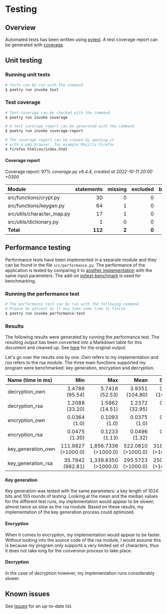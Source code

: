 # Testing

## Overview

Automated tests has been written using [pytest](https://docs.pytest.org/en/7.1.x). A test coverage report can be generated with [coverage](https://coverage.readthedocs.io/en/6.5.0/).

## Unit testing

### Running unit tests

```bash
# Tests can be run with the command
$ poetry run invoke test
```

### Test coverage

```bash
# Test coverage can be checked with the command
$ poetry run invoke coverage

# A test coverage report can be generated with the command
$ poetry run invoke coverage-report

# The coverage report can be viewed by opening it
# with a web browser, for example Mozilla Firefox
$ firefox htmlcov/index.html
```

#### Coverage report

Coverage report: 97%
*coverage.py v6.4.4, created at 2022-10-11 20:00 +0300*

| Module 	                 | statements |	missing | excluded | branches | partial | coverage |
| :------------------------- | ---------: | ------: | -------: | -------: | ------: | -------: |
| src/functions/crypt.py 	 |         30 |       0 |        0 |        8 |       0 |     100% |
| src/functions/keygen.py 	 |         64 |       1 |        0 |       18 |       1 |      98% |
| src/utils/character_map.py | 	       17 |       1 |        0 |       10 |       1 |      93% |
| src/utils/dictionary.py    |          1 |       0 |        0 |        0 |       0 |     100% |
| **Total**                  |    **112** |   **2** |    **0** |   **36** |   **2** |  **97%** |

## Performance testing

Performance tests have been implemented in a separate module and they can be found in the file `src/performance.py`. The performance of the application is tested by comparing it to [another implementation](https://github.com/sybrenstuvel/python-rsa) with the same input parameters. The add-on [pytest-benchmark](https://pytest-benchmark.readthedocs.io/en/stable/index.html) is used for benchmarking.

### Running the performance test

```bash
# The performance test can be run with the following command
# Please be patient as it may take some time to finish
$ poetry run invoke performance-test
```

### Results

The following results were generated by running the performance test. The resulting output has been converted into a Markdown table for this document and cleaned up. See [here](misc/results.txt) for the original output.

Let's go over the results one by one. *Own* refers to my implementation and *rsa* refers to the rsa module. The three main functions supported my program were benchmarked: key generation, encryption and decryption.

| Name (time in ms)  |                  Min |                  Max |               Mean |             StdDev |             Median |                IQR | Outliers |    Rounds |
| :----------------- | -------------------: | -------------------: | -----------------: | -----------------: | -----------------: | -----------------: | -------: | --------: |
| decryption_own     |     3.4786 (95.54)   |     5.7416 (52.53)   |   3.9351 (104.80)  |   0.7447 (165.39)  |   3.5542 (96.86)   |   0.1720 (>1000.0) |    61;61 |       283 |
| decryption_rsa     |     1.2088 (33.20)   |     1.5862 (14.51)   |   1.2372 (32.95)   |   0.0390 (8.66)    |   1.2210 (33.27)   |   0.0360 (262.42)  |    52;24 |       597 |
| encryption_own     |     0.0364 (1.0)     |     0.1093 (1.0)     |   0.0375 (1.0)     |   0.0045 (1.0)     |   0.0367 (1.0)     |   0.0001 (1.0)     | 692;2121 |     19494 |
| encryption_rsa     |     0.0475 (1.30)    |     0.1233 (1.13)    |   0.0496 (1.32)    |   0.0059 (1.31)    |   0.0484 (1.32)    |   0.0004 (2.71)    | 649;1052 |     14928 |
| key_generation_own |   111.9827 (>1000.0) | 1,856.7336 (>1000.0) | 522.0810 (>1000.0) | 319.4778 (>1000.0) | 461.7929 (>1000.0) | 367.8679 (>1000.0) |     22;4 |       100 |
| key_generation_rsa |    35.7842 (982.81)  | 1,339.8350 (>1000.0) | 295.5723 (>1000.0) | 250.4264 (>1000.0) | 239.3908 (>1000.0) | 264.4683 (>1000.0) |     16;5 |       100 |

#### Key generation

Key generation was tested with the same parameters: a key length of 1024 bits and 100 rounds of testing. Looking at the mean and the median values for the different test runs, my implementation would appear to be slower, almost twice as slow as the rsa module. Based on these results, my implementation of the key generation process could optimized.

#### Encryption

When it comes to encryption, my implementation would appear to be faster. Without looking into the source code of the rsa module, I would assume this is because my program only supports a very limited set of characters, thus it does not take long for the conversion process to take place.

#### Decryption

In the case of decryption however, my implementation runs considerably slower.

## Known issues

See [Issues](https://github.com/rikurauhala/rsa/issues) for an up-to-date list.
